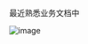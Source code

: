 最近熟悉业务文档中

![image](https://github.com/user-attachments/assets/c30cba1a-2339-41f7-b264-8399d4894472)
